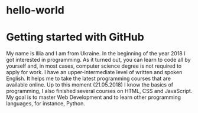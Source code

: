 # hello-world
<h1>Getting started with GitHub</h1>
<p>My name is Illia and I am from Ukraine. In the beginning of the year 2018 I got interested in programming. As it turned out, you can learn to code all by yourself and, in most cases, computer science degree is not required to apply for work. I have an upper-intermediate level of written and spoken English. It helps me to take the latest programming courses that are available online. Up to this moment (21.05.2018) I know the basics of programming, I also finished several courses on HTML, CSS and JavaScript. My goal is to master Web Development and to learn other programming languages, for instance, Python.</p>
